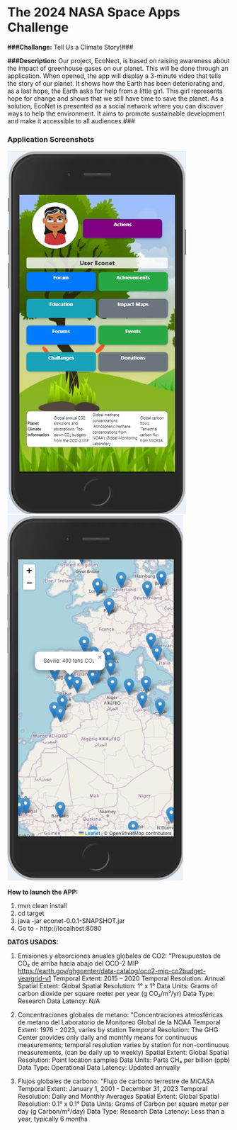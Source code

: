 **<h1>The 2024 NASA Space Apps Challenge</h1>**

**###Challange:** Tell Us a Climate Story!###

**###Description:** Our project, EcoNect, is based on raising awareness about the impact of greenhouse gases on our planet. This will be done through an application. When opened, the app will display a 3-minute video that tells the story of our planet. It shows how the Earth has been deteriorating and, as a last hope, the Earth asks for help from a little girl.
This girl represents hope for change and shows that we still have time to save the planet. As a solution, EcoNet is presented as a social network where you can discover ways to help the environment. It aims to promote sustainable development and make it accessible to all audiences.###


**<h3>Application Screenshots</h3>**
![MainPage](screenshots/screen1.png)
![MainPage](screenshots/screen2.png)


**How to launch the APP:**
1. mvn clean install
2. cd target
3. java -jar econet-0.0.1-SNAPSHOT.jar
4. Go to - http://localhost:8080

**DATOS USADOS:**
1. Emisiones y absorciones anuales globales de CO2: "Presupuestos de CO₂ de arriba hacia abajo del OCO-2 MIP
   https://earth.gov/ghgcenter/data-catalog/oco2-mip-co2budget-yeargrid-v1
   Temporal Extent: 2015 – 2020
   Temporal Resolution: Annual
   Spatial Extent: Global
   Spatial Resolution: 1° x 1°
   Data Units: Grams of carbon dioxide per square meter per year (g CO₂/m²/yr)
   Data Type: Research
   Data Latency: N/A

2. Concentraciones globales de metano: "Concentraciones atmosféricas de metano del Laboratorio de Monitoreo Global de la NOAA
   Temporal Extent: 1976 - 2023, varies by station
   Temporal Resolution: The GHG Center provides only daily and monthly means for continuous measurements; temporal resolution varies by station for non-continuous measurements, (can be daily up to weekly)
   Spatial Extent: Global
   Spatial Resolution: Point location samples
   Data Units: Parts CH₄ per billion (ppb)
   Data Type: Operational
   Data Latency: Updated annually

3. Flujos globales de carbono: "Flujo de carbono terrestre de MiCASA
   Temporal Extent: January 1, 2001 - December 31, 2023
   Temporal Resolution: Daily and Monthly Averages
   Spatial Extent: Global
   Spatial Resolution: 0.1° x 0.1°
   Data Units: Grams of Carbon per square meter per day (g Carbon/m²/day)
   Data Type: Research
   Data Latency: Less than a year, typically 6 months


